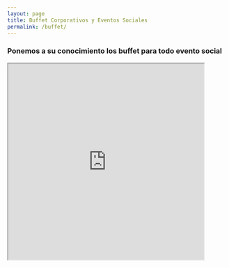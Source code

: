 ```yaml
---
layout: page
title: Buffet Corporativos y Eventos Sociales 
permalink: /buffet/
---
```



### Ponemos a su conocimiento los buffet para todo evento social 

<iframe src="https://drive.google.com/file/d/17BsA4itcqwxaRi35q48C1mBGASFCYBF2/view?usp=sharing" width="450" height="450"></iframe>
